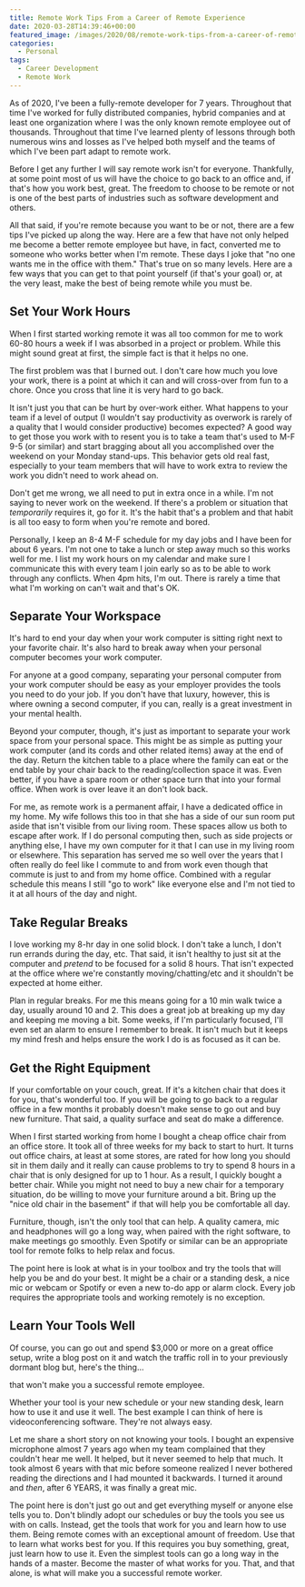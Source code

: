 ```yaml
---
title: Remote Work Tips From a Career of Remote Experience
date: 2020-03-28T14:39:46+00:00
featured_image: /images/2020/08/remote-work-tips-from-a-career-of-remote-experience.jpg
categories:
  - Personal
tags:
  - Career Development
  - Remote Work
---
```


As of 2020, I've been a fully-remote developer for 7 years. Throughout that time I've worked for fully distributed companies, hybrid companies and at least one organization where I was the only known remote employee out of thousands. Throughout that time I've learned plenty of lessons through both numerous wins and losses as I've helped both myself and the teams of which I've been part adapt to remote work.

Before I get any further I will say remote work isn't for everyone. Thankfully, at some point most of us will have the choice to go back to an office and, if that's how you work best, great. The freedom to choose to be remote or not is one of the best parts of industries such as software development and others.

All that said, if you're remote because you want to be or not, there are a few tips I've picked up along the way. Here are a few that have not only helped me become a better remote employee but have, in fact, converted me to someone who works better when I'm remote. These days I joke that "no one wants me in the office with them." That's true on so many levels. Here are a few ways that you can get to that point yourself (if that's your goal) or, at the very least, make the best of being remote while you must be.

## Set Your Work Hours

When I first started working remote it was all too common for me to work 60-80 hours a week if I was absorbed in a project or problem. While this might sound great at first, the simple fact is that it helps no one.

The first problem was that I burned out. I don't care how much you love your work, there is a point at which it can and will cross-over from fun to a chore. Once you cross that line it is very hard to go back.

It isn't just you that can be hurt by over-work either. What happens to your team if a level of output (I wouldn't say productivity as overwork is rarely of a quality that I would consider productive) becomes expected? A good way to get those you work with to resent you is to take a team that's used to M-F 9-5 (or similar) and start bragging about all you accomplished over the weekend on your Monday stand-ups. This behavior gets old real fast, especially to your team members that will have to work extra to review the work you didn't need to work ahead on.

Don't get me wrong, we all need to put in extra once in a while. I'm not saying to never work on the weekend. If there's a problem or situation that _temporarily_ requires it, go for it. It's the habit that's a problem and that habit is all too easy to form when you're remote and bored.

Personally, I keep an 8-4 M-F schedule for my day jobs and I have been for about 6 years. I'm not one to take a lunch or step away much so this works well for me. I list my work hours on my calendar and make sure I communicate this with every team I join early so as to be able to work through any conflicts. When 4pm hits, I'm out. There is rarely a time that what I'm working on can't wait and that's OK.

## Separate Your Workspace

It's hard to end your day when your work computer is sitting right next to your favorite chair. It's also hard to break away when your personal computer becomes your work computer.

For anyone at a good company, separating your personal computer from your work computer should be easy as your employer provides the tools you need to do your job. If you don't have that luxury, however, this is where owning a second computer, if you can, really is a great investment in your mental health.

Beyond your computer, though, it's just as important to separate your work space from your personal space. This might be as simple as putting your work computer (and its cords and other related items) away at the end of the day. Return the kitchen table to a place where the family can eat or the end table by your chair back to the reading/collection space it was. Even better, if you have a spare room or other space turn that into your formal office. When work is over leave it an don't look back.

For me, as remote work is a permanent affair, I have a dedicated office in my home. My wife follows this too in that she has a side of our sun room put aside that isn't visible from our living room. These spaces allow us both to escape after work. If I do personal computing then, such as side projects or anything else, I have my own computer for it that I can use in my living room or elsewhere. This separation has served me so well over the years that I often really do feel like I commute to and from work even though that commute is just to and from my home office. Combined with a regular schedule this means I still "go to work" like everyone else and I'm not tied to it at all hours of the day and night.

## Take Regular Breaks

I love working my 8-hr day in one solid block. I don't take a lunch, I don't run errands during the day, etc. That said, it isn't healthy to just sit at the computer and _pretend_ to be focused for a solid 8 hours. That isn't expected at the office where we're constantly moving/chatting/etc and it shouldn't be expected at home either.

Plan in regular breaks. For me this means going for a 10 min walk twice a day, usually around 10 and 2. This does a great job at breaking up my day and keeping me moving a bit. Some weeks, if I'm particularly focused, I'll even set an alarm to ensure I remember to break. It isn't much but it keeps my mind fresh and helps ensure the work I do is as focused as it can be.

## Get the Right Equipment

If your comfortable on your couch, great. If it's a kitchen chair that does it for you, that's wonderful too. If you will be going to go back to a regular office in a few months it probably doesn't make sense to go out and buy new furniture. That said, a quality surface and seat do make a difference.

When I first started working from home I bought a cheap office chair from an office store. It took all of three weeks for my back to start to hurt. It turns out office chairs, at least at some stores, are rated for how long you should sit in them daily and it really can cause problems to try to spend 8 hours in a chair that is only designed for up to 1 hour. As a result, I quickly bought a better chair. While you might not need to buy a new chair for a temporary situation, do be willing to move your furniture around a bit. Bring up the "nice old chair in the basement" if that will help you be comfortable all day.

Furniture, though, isn't the only tool that can help. A quality camera, mic and headphones will go a long way, when paired with the right software, to make meetings go smoothly. Even Spotify or similar can be an appropriate tool for remote folks to help relax and focus.

The point here is look at what is in your toolbox and try the tools that will help you be and do your best. It might be a chair or a standing desk, a nice mic or webcam or Spotify or even a new to-do app or alarm clock. Every job requires the appropriate tools and working remotely is no exception.

## Learn Your Tools Well

Of course, you can go out and spend $3,000 or more on a great office setup, write a blog post on it and watch the traffic roll in to your previously dormant blog but, here's the thing...

that won't make you a successful remote employee.

Whether your tool is your new schedule or your new standing desk, learn how to use it and use it well. The best example I can think of here is videoconferencing software. They're not always easy.

Let me share a short story on not knowing your tools. I bought an expensive microphone almost 7 years ago when my team complained that they couldn't hear me well. It helped, but it never seemed to help that much. It took almost 6 years with that mic before someone realized I never bothered reading the directions and I had mounted it backwards. I turned it around and _then_, after 6 YEARS, it was finally a great mic.

The point here is don't just go out and get everything myself or anyone else tells you to. Don't blindly adopt our schedules or buy the tools you see us with on calls. Instead, get the tools that work for you and learn how to use them. Being remote comes with an exceptional amount of freedom. Use that to learn what works best for you. If this requires you buy something, great, just learn how to use it. Even the simplest tools can go a long way in the hands of a master. Become the master of what works for you. That, and that alone, is what will make you a successful remote worker.